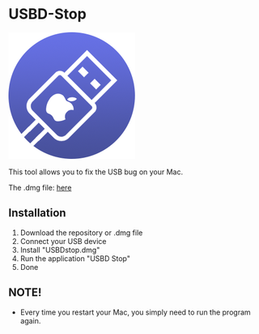# USBD-Stop

![USBD Stop icon](https://github.com/itsjackx/USBD-Stop/blob/main/assets/icon.png)

This tool allows you to fix the USB bug on your Mac.

<p>The .dmg file: <a href="https://github.com/itsjackx/USBD-Stop/blob/main/VirtualCamDC.dmg">here</a></p>

## Installation

1. Download the repository or .dmg file
2. Connect your USB device
3. Install "USBDstop.dmg"
4. Run the application "USBD Stop"
5. Done

## NOTE!

- Every time you restart your Mac, you simply need to run the program again.
